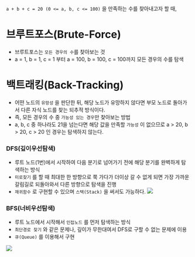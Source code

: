 `a + b + c = 20 (0 <= a, b, c <= 100)` 을 만족하는 수를 찾아내고자 할 때,

# 브루트포스(Brute-Force)
- 브루트포스는 `모든 경우의 수`를 찾아보는 것
- a = 1, b = 1, c = 1 부터 a = 100, b = 100, c = 100까지 모든 경우의 수를 탐색


# 백트래킹(Back-Tracking)
- 어떤 노드의 `유망성` 을 판단한 뒤, 해당 노드가 유망하지 않다면 부모 노드로 돌아가서 다른 자식 노드를 찾는 되추적 방식이다.
- 즉, 모든 경우의 수 중 `가능성 있는 경우`만 찾아보는 방법
- a, b, c 중 하나라도 21을 넘는다면 해당 값을 만족할 `가능성` 이 없으므로 a > 20, b > 20, c > 20 인 경우는 탐색하지 않는다.


### DFS(깊이우선탐색)
- 루트 노드(1번)에서 시작하여 다음 분기로 넘어가기 전에 해당 분기를 완벽하게 탐색하는 방식
- `미로찾기` 를 할 때 최대한 한 방향으로 쭉 가다가 더이상 갈 수 없게 되면 가장 가까운 갈림길로 되돌아와서 다른 방향으로 탐색을 진행
- `재귀함수` 로 구현할 수 있으며 `스택(Stack)` 을 써서도 가능하다.
![](https://blog.kakaocdn.net/dn/xC9Vq/btqB8n5A25K/GyOf4iwqu8euOyhwtFuyj1/img.gif)


### BFS(너비우선탐색)
- 루트 노드에서 시작해서 `인접노드` 를 먼저 탐색하는 방식
- `최단경로 찾기` 와 같은 문제나, 깊이가 무한대여서 DFS로 구할 수 없는 문제에 이용
- `큐(Queue)` 를 이용해서 구현

![](https://blog.kakaocdn.net/dn/c305k7/btqB5E2hI4r/ea7vFo08tkDYo4c8wkfVok/img.gif)